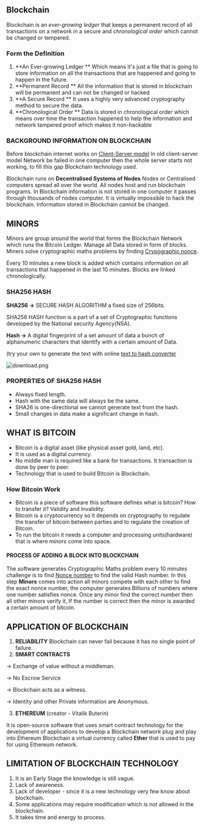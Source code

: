 ## Blockchain
Blockchain is an *ever-growing ledger* that keeps a permanent record of all transactions on a network in a secure and *chronological order* which cannot be changed or tempered.

### Form the Definition
1. **An Ever-growing Ledger **  Which means it's just a file that is going to store information on all the transactions that are happened and going to happen in the future.
2.  **Permanent Record ** All the information that is stored in blockchain will be permanent and can not be changed or hacked.
3.  **A Secure Record ** It uses a highly very advanced cryptography method to secure the data.
4.  **Chronological Order ** Data is stored in chronological order which means over time the transaction happened to help the information and network tampered proof which makes it non-hackable

### BACKGROUND INFORMATION ON BLOCKCHAIN
Before blockchain internet works on  [Client-Server model](https://en.wikipedia.org/wiki/Client%E2%80%93server_model#:~:text=Client%2Dserver%20model%20is%20a,and%20service%20requesters%2C%20called%20clients.&text=Examples%20of%20computer%20applications%20that,and%20the%20World%20Wide%20Web.> ) In old client-server model Network be failed in one computer then the whole server starts not working, to fill this gap Blockchain technology used. 

Blockchain runs on **Decentralised Systems of Nodes** Nodes or Centralised computers spread all over the world. All nodes host and run blockchain programs. In Blockchain information is not stored in one computer it passes through thousands of nodes computer. It is virtually impossible to hack the blockchain. Information stored in Blockchain cannot be changed.

## MINORS 
Minors are group around the world that forms the Blockchain Network which runs the Bitcoin Ledger. Manage all  Data stored in form of blocks. Miners solve cryptographic maths problems by finding [Crypographic nonce](https://en.wikipedia.org/wiki/Cryptographic_nonce).

Every 10 minutes a new block is added which contains information on all transactions that happened in the last 10 minutes. Blocks are linked chronologically.

### SHA256 HASH
**SHA256 ->** SECURE HASH ALGORITHM a fixed size of 256bits.

SHA256 HASH function is a part of a set of Cryptographic functions developed by the National security Agency(NSA).

**Hash ->** A digital fingerprint of a set amount of data a bunch of alphanumeric characters that identify with a certain amount of Data.

(try your own to generate the text with online [text to hash converter](https://codebeautify.org/sha256-hash-generator)

![download.png](https://cdn.hashnode.com/res/hashnode/image/upload/v1644052430120/FLsvLy5Xw.png)

### PROPERTIES OF SHA256 HASH
- Always fixed length.
- Hash with the same data will always be the same.
- SHA26 is one-directional we cannot generate text from the hash.
- Small changes in data make a significant change in hash.

## WHAT IS BITCOIN
- Bitcoin is a digital asset (like physical asset gold, land, etc).
- It is used as a digital currency.
- No middle man is required like a bank for transactions. It transaction is done by peer to peer.
- Technology that is used to build Bitcoin is Blockchain.
### How Bitcoin Work
- Bitcoin is a piece of software this software defines what is bitcoin? How to transfer it? Validity and Invalidity.
- Bitcoin is a cryptocurrency so it depends on cryptography to regulate the transfer of bitcoin between parties and to regulate the creation of Bitcoin.
- To run the bitcoin it needs a computer and processing units(hardware) that is where *minors* come into space.

#### PROCESS OF ADDING A BLOCK INTO BLOCKCHAIN
The software generates Cryptographic Maths problem every 10 minutes challenge is to find [Nonce number](https://en.wikipedia.org/wiki/Cryptographic_nonce) to find the valid Hash number. In this step **Minors** comes into action all minors compete with each other to find the exact nonce number, the computer generates Billions of numbers where one number satisfies nonce. Once any minor find the correct number then all other minors verify it, If the number is correct then the minor is awarded a certain amount of bitcoin.

## APPLICATION OF BLOCKCHAIN
1. **RELIABILITY** Blockchain can never fail because it has no single point of failure.
2. **SMART CONTRACTS** 

-> Exchange of value without a middleman.

-> No Escrow Service 

-> Blockchain acts as a witness.

-> Identity and other Private information are Anonymous.

3. **ETHEREUM** (creator - Vitalik Buterin)

It is open-source software that uses smart contract technology for the development of applications 
to develop a Blockchain network plug and play into Ethereum Blockchain a virtual currency called **Ether** that is used to pay for using Ethereum network.
## LIMITATION OF BLOCKCHAIN TECHNOLOGY
1. It is an Early Stage the knowledge is still vague.
1. Lack of awareness.
1. Lack of developer - since it is a new technology very few know about blockchain.
1. Some applications may require modification which is not allowed in the blockchain.
1. It takes time and energy to process.
